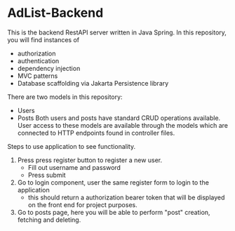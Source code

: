 # AdList-Backend
This is the backend RestAPI server written in Java Spring. 
In this repository, you will find instances of
- authorization
- authentication
- dependency injection
- MVC patterns 
- Database scaffolding via Jakarta Persistence library

There are two models in this repository: 
  - Users
  - Posts
Both users and posts have standard CRUD operations available.
User access to these models are available through the models which are connected to HTTP endpoints found in controller files.

Steps to use application to see functionality.
  1) Press press register button to register a new user.
     - Fill out username and password  
     - Press submit
  2) Go to login component, user the same register form to login to the application
     - this should return a authorization bearer token that will be displayed on the front end for project purposes.
  3) Go to posts page, here you will be able to perform "post" creation, fetching and deleting.
